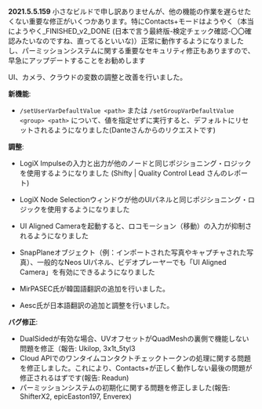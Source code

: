 **2021.5.5.159**
小さなビルドで申し訳ありませんが、他の機能の作業を遅らせたくない重要な修正がいくつかあります。特にContacts+モードはようやく（本当にようやく_FINISHED_v2_DONE (日本で言う最終版-検定チェック確認-〇〇確認みたいなのですね、直ってるといいな)）正常に動作するようになりましたし、パーミッションシステムに関する重要なセキュリティ修正もありますので、早急にアップデートすることをお勧めします

UI、カメラ、クラウドの変数の調整と改善を行いました。

**新機能**:
- `/setUserVarDefaultValue <path>` または `/setGroupVarDefaultValue <group> <path>` について、値を指定せずに実行すると、デフォルトにリセットされるようになりました(Danteさんからのリクエストです)

**調整**:
- LogiX Impulseの入力と出力が他のノードと同じポジショニング・ロジックを使用するようになりました (Shifty | Quality Control Lead さんのレポート)
- LogiX Node Selectionウィンドウが他のUIパネルと同じポジショニング・ロジックを使用するようになりました
- UI Aligned Cameraを起動すると、ロコモーション（移動）の入力が抑制されるようになりました
- SnapPlaneオブジェクト（例：インポートされた写真やキャプチャされた写真）、一般的なNeos UIパネル、ビデオプレーヤーでも「UI Aligned Camera」を有効にできるようになりました

- MirPASEC氏が韓国語翻訳の追加を行いました。
- Aesc氏が日本語翻訳の追加と調整を行いました。

**バグ修正**:
- DualSidedが有効な場合、UVオフセットがQuadMeshの裏側で機能しない問題を修正（報告: Ukilop, 3x1t_5tyl3
- Cloud APIでのワンタイムコンタクトチェックトークンの処理に関する問題を修正しました。これにより、Contacts+が正しく動作しない最後の問題が修正されるはずです(報告: Readun)
- パーミッションシステムの初期化に関する問題を修正しました(報告: ShifterX2, epicEaston197, Enverex)